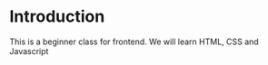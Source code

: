 <!-- markdown -->

# Introduction

This is a beginner class for frontend. We will learn HTML, CSS and Javascript
